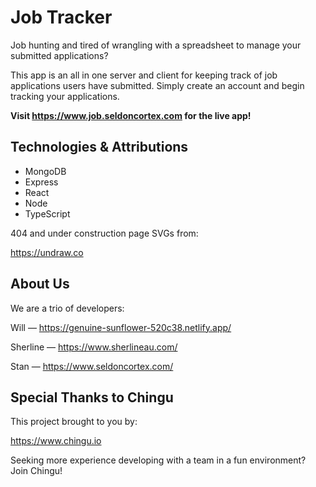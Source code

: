 # Job Tracker

Job hunting and tired of wrangling with a spreadsheet to manage your submitted applications?

This app is an all in one server and client for keeping track of job applications users have submitted. Simply create an account and begin tracking your applications.

**Visit https://www.job.seldoncortex.com for the live app!**

## Technologies & Attributions

- MongoDB 
- Express 
- React
- Node
- TypeScript

404 and under construction page SVGs from: 

https://undraw.co

## About Us

We are a trio of developers:

Will — https://genuine-sunflower-520c38.netlify.app/

Sherline — https://www.sherlineau.com/

Stan — https://www.seldoncortex.com/

## Special Thanks to Chingu

This project brought to you by:

https://www.chingu.io

Seeking more experience developing with a team in a fun environment? Join Chingu!
